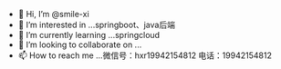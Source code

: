 - 👋 Hi, I’m @smile-xi
- 👀 I’m interested in ...springboot、java后端
- 🌱 I’m currently learning ...springcloud
- 💞️ I’m looking to collaborate on ...
- 📫 How to reach me ...微信号：hxr19942154812  电话：19942154812

<!---
smile-xi/smile-xi is a ✨ special ✨ repository because its `README.md` (this file) appears on your GitHub profile.
You can click the Preview link to take a look at your changes.
--->

